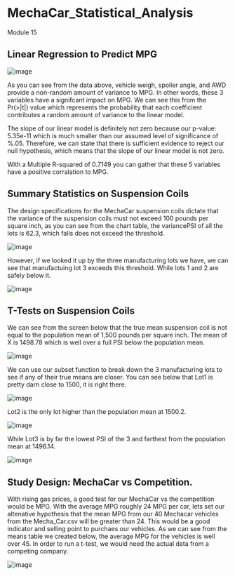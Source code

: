 # MechaCar_Statistical_Analysis
Module 15
## Linear Regression to Predict MPG

![image](https://user-images.githubusercontent.com/108240844/196210790-a2c2686f-9e7c-41be-94f7-45a99538c8dc.png)

As you can see from the data above, vehicle weigh, spoiler angle, and AWD provide a non-random amount of variance to MPG.  In other words, these 3 variables have a signifcant impact on MPG.  We can see this from the Pr(>|t|) value which represents the probability that each coefficient contributes a random amount of variance to the linear model. 

The slope of our linear model is definitely not zero because our p-value: 5.35e-11 which is much smaller than our assumed level of significance of %.05.  Therefore, we can state that there is sufficient evidence to reject our null hypothesis, which means that the slope of our linear model is not zero.

With a Multiple R-squared of 0.7149 you can gather that these 5 variables have a positive corralation to MPG.


## Summary Statistics on Suspension Coils

The design specifications for the MechaCar suspension coils dictate that the variance of the suspension coils must not exceed 100 pounds per square inch, as you can see from the chart table, the variancePSI of all the lots is 62.3, which falls does not exceed the threshold.

![image](https://user-images.githubusercontent.com/108240844/196979150-5c8dd862-b6dc-40ca-a5c0-8fafdfe8209e.png)

However, if we looked it up by the three manufacturing lots we have, we can see that manufactuing lot 3 exceeds this threshold.  While lots 1 and 2 are safely below it.

![image](https://user-images.githubusercontent.com/108240844/196979044-78914393-3565-4251-a667-ca7a3fca1c56.png)



## T-Tests on Suspension Coils

We can see from the screen below that the true mean suspension coil is not equal to the population mean of 1,500 pounds per square inch.  The mean of X is 1498.78 which is well over a full PSI below the population mean.

![image](https://user-images.githubusercontent.com/108240844/196801603-155eba26-44da-45aa-afe9-b097af1787a7.png)

We can use our subset function to break down the 3 manufacturing lots to see if any of their true means are closer.  You can see below that Lot1 is pretty darn close to 1500, it is right there. 

![image](https://user-images.githubusercontent.com/108240844/196801381-ffcf3d31-c069-428a-ba25-b2f57d79ca6b.png)

Lot2 is the only lot higher than the population mean at 1500.2.

![image](https://user-images.githubusercontent.com/108240844/196801133-e96789c3-5d36-4645-96c0-0ae224476a02.png)

While Lot3 is by far the lowest PSI of the 3 and farthest from the population mean at 1496.14.

![image](https://user-images.githubusercontent.com/108240844/196800861-1eb853c6-435e-42bb-84db-8613b165a592.png)

## Study Design: MechaCar vs Competition.

With rising gas prices, a good test for our MechaCar vs the competition would be MPG.  With the average MPG roughly 24 MPG per car, lets set our altenative hypothesis that the mean MPG from our 40 Mechacar vehicles from the Mecha_Car.csv will be greater than 24.  This would be a good indicator and selling point to purchaes our vehicles.  As we can see from the means table we created below, the average MPG for the vehicles is well over 45.  In order to run a t-test, we would need the actual data from a competing company.

![image](https://user-images.githubusercontent.com/108240844/196992223-d58ced1f-0e8d-43d9-9330-ff0ac216b35c.png)



